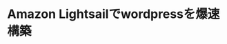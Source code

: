 <!--
title:   Amazon Lightsailでwordpressを爆速構築
tags:    aws,lightsail,wordpress
id:      
private: false
-->

# Amazon Lightsailでwordpressを爆速構築

